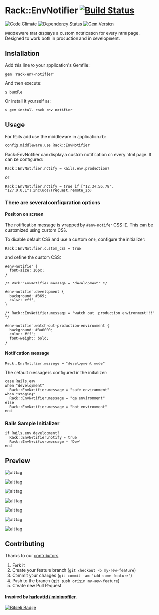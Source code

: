 # Rack::EnvNotifier [![Build Status](https://secure.travis-ci.org/ducknorris/rack-env-notifier.png)](https://travis-ci.org/ducknorris/rack-env-notifier)

[![Code Climate](https://codeclimate.com/github/ducknorris/rack-env-notifier.png)](https://codeclimate.com/github/ducknorris/rack-env-notifier) [![Dependency Status](https://gemnasium.com/ducknorris/rack-env-notifier.png)](https://gemnasium.com/ducknorris/rack-env-notifier) [![Gem Version](https://badge.fury.io/rb/rack-env-notifier.png)](http://badge.fury.io/rb/rack-env-notifier)

Middleware that displays a custom notification for every html page. Designed to work both in production and in development.

## Installation

Add this line to your application's Gemfile:

    gem 'rack-env-notifier'

And then execute:

    $ bundle

Or install it yourself as:

    $ gem install rack-env-notifier

## Usage

For Rails add use the middleware in application.rb:

    config.middleware.use Rack::EnvNotifier


Rack::EnvNotifier can display a custom notification on every html page. It can be configured:

    Rack::EnvNotifier.notify = Rails.env.production?

or

    Rack::EnvNotifier.notify = true if ["12.34.56.78", "127.0.0.1"].include?(request.remote_ip)

### There are several configuration options

#### Position on screen

The notification message is wrapped by ``#env-notifer`` CSS ID. This can be customized using custom CSS.

To disable default CSS and use a custom one, configure the initializer:

    Rack::EnvNotifier.custom_css = true

and define the custom CSS:

    #env-notifier {
      font-size: 16px;
    }

    /* Rack::EnvNotifier.message = 'development' */

    #env-notifier.development {
      background: #369;
      color: #fff;
    }

    /* Rack::EnvNotifier.message = 'watch out! production environment!!!' */

    #env-notifier.watch-out-production-environment {
      background: #8a0000;
      color: #fff;
      font-weight: bold;
    }


#### Notification message

    Rack::EnvNotifier.message = "development mode"

The default message is configured in the initializer:

    case Rails.env
    when "development"
      Rack::EnvNotifier.message = "safe environment"
    when "staging"
      Rack::EnvNotifier.message = "qa environment"
    else
      Rack::EnvNotifier.message = "hot environment"
    end


### Rails Sample Initializer

    if Rails.env.development?
      Rack::EnvNotifier.notify = true
      Rack::EnvNotifier.message = 'Dev'
    end

## Preview

![alt tag](https://rack-env-notifier.s3.amazonaws.com/assets/preview1.png)

![alt tag](https://rack-env-notifier.s3.amazonaws.com/assets/preview2.png)

![alt tag](https://rack-env-notifier.s3.amazonaws.com/assets/preview3.png)

![alt tag](https://rack-env-notifier.s3.amazonaws.com/assets/preview4.png)

![alt tag](https://rack-env-notifier.s3.amazonaws.com/assets/preview5.png)

![alt tag](https://rack-env-notifier.s3.amazonaws.com/assets/preview6.png)

![alt tag](https://rack-env-notifier.s3.amazonaws.com/assets/preview7.png)

## Contributing

Thanks to our [contributors](https://github.com/ducknorris/rack-env-notifier/graphs/contributors).

1. Fork it
2. Create your feature branch (`git checkout -b my-new-feature`)
3. Commit your changes (`git commit -am 'Add some feature'`)
4. Push to the branch (`git push origin my-new-feature`)
5. Create new Pull Request

#### Inspired by [harleyttd / miniprofiler](https://github.com/harleyttd/miniprofiler/).


[![Bitdeli Badge](https://d2weczhvl823v0.cloudfront.net/ducknorris/rack-env-notifier/trend.png)](https://bitdeli.com/free "Bitdeli Badge")

